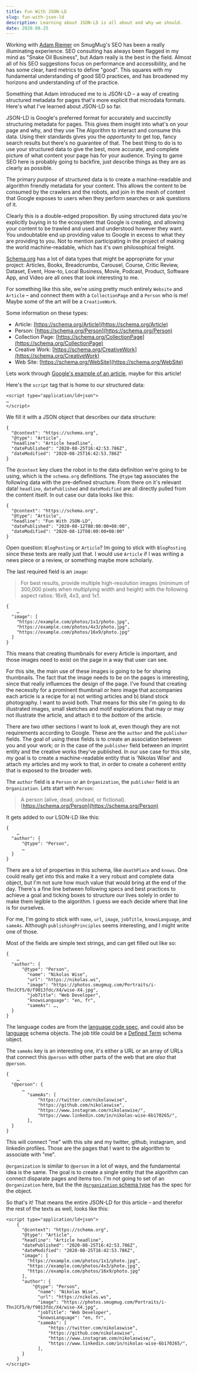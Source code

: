 ```yaml
---
title: Fun With JSON-LD
slug: fun-with-json-ld
description: Learning about JSON-LD is all about and why we should. 
date: 2020.08.25
---
```


Working with [Adam Riemer](https://www.adamriemer.me/) on SmugMug's SEO has been a really illuminating experience. SEO consulting has always been flagged in my mind as "Snake Oil Business", but Adam really is the best in the field. Almost all of his SEO suggestions focus on performance and accessibility, and he has some clear, hard metrics to define "good". This squares with my fundamental understanding of good SEO practices, and has broadened my horizons and understanding of of the practice.

Something that Adam introduced me to is JSON-LD – a way of creating structured metadata for pages that's more explicit that microdata formats. Here's what I've learned about JSON-LD so far. 

JSON-LD is Google's preferred format for accurately and succinctly structuring metadata for pages. This gives them insight into what's on your page and why, and they use The Algorithm to interact and consume this data. Using their standards gives you the _opportunity_ to get top, fancy search results but there's no guarantee of that. The best thing to do is to use your structured data to give the best, more accurate, and complete picture of what content your page has for your audience. Trying to game SEO here is probably going to backfire, just describe things as they are as clearly as possible.

The primary _purpose_ of structured data is to create a machine-readable and algorithm friendly metadata for your content. This allows the content to be consumed by the crawlers and the robots, and join in the mesh of content that Google exposes to users when they perform searches or ask questions of it.

Clearly this is a double-edged proposition. By using structured data you're explicitly buying in to the ecosystem that Google is creating, and allowing your content to be trawled and used and understood however they want. You undoubtable end up providing value to Google in excess to what they are providing to you. Not to mention participating in the project of making the world machine-readable, which has it's own philosophical freight. 
 
[Schema.org](https://schema.org/) has a lot of data types that might be appropriate for your project: Articles, Books, Breadcrumbs, Carousel, Course, Critic Review, Dataset, Event, How-to, Local Business, Movie, Podcast, Product, Software App, and Video are all ones that look interesting to me. 

For something like this site, we're using pretty much entirely `Website` and `Article` – and connect them with a `CollectionPage` and a `Person` who is me! Maybe some of the art will be a `CreativeWork`.

Some information on these types:

- Article: [https://schema.org/Article](https://schema.org/Article)
- Person: [https://schema.org/Person](https://schema.org/Person)
- Collection Page: [https://schema.org/CollectionPage](https://schema.org/CollectionPage)
- Creative Work: [https://schema.org/CreativeWork](https://schema.org/CreativeWork)
- Web Site: [https://schema.org/WebSite](https://schema.org/WebSite)

Lets work through [Google's example of an article](https://developers.google.com/search/docs/data-types/article), maybe for this article!

Here's the `script` tag that is home to our structured data:

```
<script type="application/ld+json">
…
</script>
```

We fill it with a JSON object that describes our data structure:

```
{
  "@context": "https://schema.org",
  "@type": "Article",
  "headline": "Article headline",
  "datePublished": "2020-08-25T16:42:53.786Z",
  "dateModified": "2020-08-25T16:42:53.786Z"
}
```

The `@context` key clues the robot in to the data definition we're going to be using, which is the `schema.org` definitions. The `@type` tag associates the following data with the pre-defined structure. From there on it's relevant data! `headline`, `datePublished` and `dateModified` are all directly pulled from the content itself. In out case our data looks like this:

```
{
  "@context": "https://schema.org",
  "@type": "Article",
  "headline": "Fun With JSON-LD",
  "datePublished": "2020-08-12T08:00:00+08:00",
  "dateModified": "2020-08-12T08:00:00+08:00"
}
```

Open question: `BlogPosting` or `Article`? Im going to stick with `BlogPosting` since these texts are really just that. I would use `Article` if I was writing a news piece or a review, or something maybe more scholarly. 

The last required field is an `image`:

> For best results, provide multiple high-resolution images (minimum of 300,000 pixels when multiplying width and height) with the following aspect ratios: 16x9, 4x3, and 1x1.

```
{
	…
  "image": [
    "https://example.com/photos/1x1/photo.jpg",
    "https://example.com/photos/4x3/photo.jpg",
    "https://example.com/photos/16x9/photo.jpg"
  ]
}
```

This means that creating thumbnails for every Article is important, and those images need to exist on the page in a way that user can see. 

For this site, the main use of these images is going to be for sharing thumbnails. The fact that the image needs to be on the pages is interesting, since that really influences the design of the page. I've found that creating the necessity for a prominent thumbnail or hero image that accompanies each article is a recipe for a) not writing articles and b) bland stock photography. I want to avoid both. That means for this site I'm going to do illustrated images, small sketches and motif explorations that may or may not illustrate the article, and attach it to the _bottom_ of the article.

There are two other sections I want to look at, even though they are not requirements according to Google. These are the `author` and the `publisher` fields. The goal of using these fields is to create an association between you and your work; or in the case of the `publisher` field between an imprint entity and the creative works they've published. In our use case for this site, my goal is to create a machine-readable entity that is 'Nikolas Wise' and attach my articles and my work to that, in order to create a coherent entity that is exposed to the broader web. 

The `author` field is a `Person` or an `Organization`, the `publisher` field is an `Organization`. Lets start with `Person`:

> A person (alive, dead, undead, or fictional).
[https://schema.org/Person](https://schema.org/Person)

It gets added to our LSON-LD like this:

```
{
	…
  "author": {
	  "@type": "Person",
	  …
  }
}
```

There are a lot of properties in this schema, like `deathPlace` and `knows`. One could really get into this and make it a very robust and complete data object, but I'm not sure how much value that would bring at the end of the day. There's a fine line between following specs and best practices to achieve a goal and ticking boxes to structure our lives solely in order to make them legible to the algorithm. I guess we each decide where that line is for ourselves.

For me, I'm going to stick with `name`, `url`, `image`, `jobTitle`, `knowsLanguage`, and `sameAs`. Although `publishingPrinciples` seems interesting, and I might write one of those. 

Most of the fields are simple text strings, and can get filled out like so:

```
{
	…
  "author": {
	  "@type": "Person",
		"name": "Nikolas Wise",
		"url": "https://nikolas.ws",
		"image": "https://photos.smugmug.com/Portraits/i-ThnJCF5/0/f9013fdc/X4/wise-X4.jpg",
		"jobTitle": "Web Developer",
		"knowsLanguage": "en, fr",
		"sameAs": …,
  }
}
```

The language codes are from the [language code spec](https://tools.ietf.org/html/bcp47), and could also be [language](https://schema.org/Language) schema objects. The job title could be a [Defined Term](https://schema.org/DefinedTerm) schema object. 

The `sameAs` key is an interesting one, it's either a URL or an array of URLs that connect this `@person` with other parts of the web that are _also_ that `@person`. 

```
{
	…
  "@person": {
	  …
		"sameAs": [
			"https://twitter.com/nikolaswise",
			"https://github.com/nikolaswise",
			"https://www.instagram.com/nikolaswise/",
			"https://www.linkedin.com/in/nikolas-wise-6b170265/",
		],
  }
}
```

This will connect "me" with this site and my twitter, github, instagram, and linkedin profiles. Those are the pages that I want to the algorithm to associate with "me".

`@organization` is similar to `@person` in a lot of ways, and the fundamental idea is the same. The goal is to create a single entity that the algorithm can connect disparate pages and items too. I'm not going to set of an `@organization` here, but the the [`@organization` schema type](https://schema.org/Organization) has the spec for the object. 

So that's it! That means the entire JSON-LD for this article – and therefor the rest of the texts as well, looks like this:

```
<script type="application/ld+json">
	{
	  "@context": "https://schema.org",
	  "@type": "Article",
	  "headline": "Article headline",
	  "datePublished": "2020-08-25T16:42:53.786Z",
	  "dateModified": "2020-08-25T16:42:53.786Z",
	  "image": [
	    "https://example.com/photos/1x1/photo.jpg",
	    "https://example.com/photos/4x3/photo.jpg",
	    "https://example.com/photos/16x9/photo.jpg"
	  ],
	  "author": {
		  "@type": "Person",
			"name": "Nikolas Wise",
			"url": "https://nikolas.ws",
			"image": "https://photos.smugmug.com/Portraits/i-ThnJCF5/0/f9013fdc/X4/wise-X4.jpg",
			"jobTitle": "Web Developer",
			"knowsLanguage": "en, fr",
			"sameAs": [
				"https://twitter.com/nikolaswise",
				"https://github.com/nikolaswise",
				"https://www.instagram.com/nikolaswise/",
				"https://www.linkedin.com/in/nikolas-wise-6b170265/",
			],
	  }
	}
</script>
```